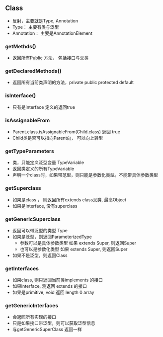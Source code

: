 ## Class

 * 反射，主要就是Type, Annotation
 * Type： 主要有类与泛型
 * Annotation： 主要是AnnotationElement

### getMethds()
 * 返回所有Public 方法， 包括接口与父类

### getDeclaredMethods()
 * 返回所有当前类声明的方法，private public protected default
 
### isInterface()
 * 只有是interface 定义的返回true
 
### isAssignableFrom
 * Parent.class.isAssignableFrom(Child.class) 返回 true
 * Child类是否可以指向Parent向， 可以向上转型
 
### getTypeParameters
 * 类，只能定义泛型变量 TypeVariable
 * 返回类定义的所有TypeVariable
 * 声明一个class时，如果带范型，则只能是参数化类型。不能带具体参数类型
 
### getSuperclass
 * 如果是class ， 则返回所有extends class父类, 最高Object
 * 如果是interface, 没有superclass
 
### getGenericSuperclass
 * 返回可以带泛型的类型 Type
 * 如果是泛型，则返回ParameterizedType
   + 参数可以是具体参数类型 如果 extends Super<String>, 则返回Super<String>
   + 也可以是参数化类型 如果 extends Super<T>, 则返回Super<T>
 * 如果不是泛型，则返回Class<T>
 
### getInterfaces
 * 如果class, 则只返回当前类implements 的接口
 * 如果interface, 测返回 extends 的接口
 * 如果是primitive, void 返回 length 0 array
 
### getGenericInterfaces
 * 会返回所有实现的接口
 * 只是如果接口带泛型，则可以获取泛型信息
 * 与getGenericSuperClass 返回一样
 